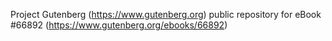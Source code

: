 Project Gutenberg (https://www.gutenberg.org) public repository for
eBook #66892 (https://www.gutenberg.org/ebooks/66892)
